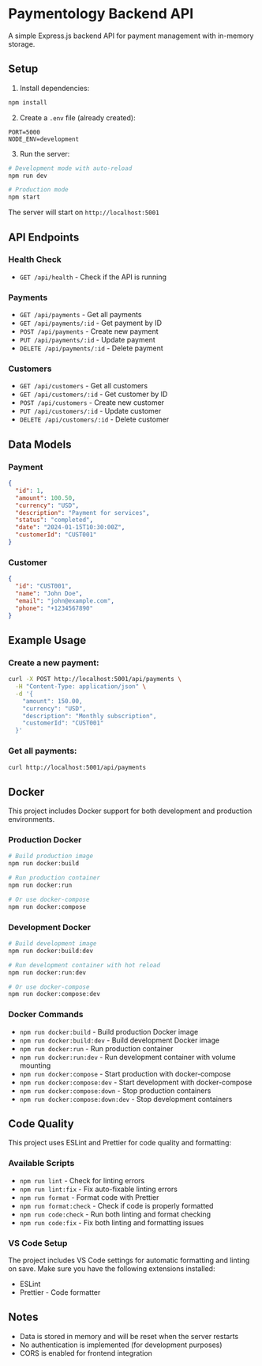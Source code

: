 # Paymentology Backend API

A simple Express.js backend API for payment management with in-memory storage.

## Setup

1. Install dependencies:
```bash
npm install
```

2. Create a `.env` file (already created):
```
PORT=5000
NODE_ENV=development
```

3. Run the server:
```bash
# Development mode with auto-reload
npm run dev

# Production mode
npm start
```

The server will start on `http://localhost:5001`

## API Endpoints

### Health Check
- `GET /api/health` - Check if the API is running

### Payments
- `GET /api/payments` - Get all payments
- `GET /api/payments/:id` - Get payment by ID
- `POST /api/payments` - Create new payment
- `PUT /api/payments/:id` - Update payment
- `DELETE /api/payments/:id` - Delete payment

### Customers
- `GET /api/customers` - Get all customers
- `GET /api/customers/:id` - Get customer by ID
- `POST /api/customers` - Create new customer
- `PUT /api/customers/:id` - Update customer
- `DELETE /api/customers/:id` - Delete customer

## Data Models

### Payment
```json
{
  "id": 1,
  "amount": 100.50,
  "currency": "USD",
  "description": "Payment for services",
  "status": "completed",
  "date": "2024-01-15T10:30:00Z",
  "customerId": "CUST001"
}
```

### Customer
```json
{
  "id": "CUST001",
  "name": "John Doe",
  "email": "john@example.com",
  "phone": "+1234567890"
}
```

## Example Usage

### Create a new payment:
```bash
curl -X POST http://localhost:5001/api/payments \
  -H "Content-Type: application/json" \
  -d '{
    "amount": 150.00,
    "currency": "USD",
    "description": "Monthly subscription",
    "customerId": "CUST001"
  }'
```

### Get all payments:
```bash
curl http://localhost:5001/api/payments
```

## Docker

This project includes Docker support for both development and production environments.

### Production Docker
```bash
# Build production image
npm run docker:build

# Run production container
npm run docker:run

# Or use docker-compose
npm run docker:compose
```

### Development Docker
```bash
# Build development image
npm run docker:build:dev

# Run development container with hot reload
npm run docker:run:dev

# Or use docker-compose
npm run docker:compose:dev
```

### Docker Commands
- `npm run docker:build` - Build production Docker image
- `npm run docker:build:dev` - Build development Docker image
- `npm run docker:run` - Run production container
- `npm run docker:run:dev` - Run development container with volume mounting
- `npm run docker:compose` - Start production with docker-compose
- `npm run docker:compose:dev` - Start development with docker-compose
- `npm run docker:compose:down` - Stop production containers
- `npm run docker:compose:down:dev` - Stop development containers

## Code Quality

This project uses ESLint and Prettier for code quality and formatting:

### Available Scripts
- `npm run lint` - Check for linting errors
- `npm run lint:fix` - Fix auto-fixable linting errors
- `npm run format` - Format code with Prettier
- `npm run format:check` - Check if code is properly formatted
- `npm run code:check` - Run both linting and format checking
- `npm run code:fix` - Fix both linting and formatting issues

### VS Code Setup
The project includes VS Code settings for automatic formatting and linting on save. Make sure you have the following extensions installed:
- ESLint
- Prettier - Code formatter

## Notes

- Data is stored in memory and will be reset when the server restarts
- No authentication is implemented (for development purposes)
- CORS is enabled for frontend integration 